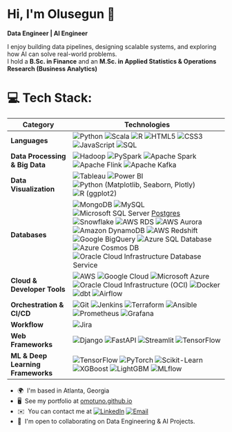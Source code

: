 # Hi, I'm Olusegun 👋  

**Data Engineer | AI Engineer**  

I enjoy building data pipelines, designing scalable systems, and exploring how AI can solve real-world problems.  
I hold a **B.Sc. in Finance** and an **M.Sc. in Applied Statistics & Operations Research (Business Analytics)** 

# 💻 Tech Stack:

| **Category**            | **Technologies**                                                                                                                                                                                                                                                                                                                                                                                                |
|-------------------------|------------------------------------------------------------------------------------------------------------------------------------------------------------------------------------------------------------------------------------------------------------------------------------------------------------------------------------------------------------------------------------------------------------------|
| **Languages**           | ![Python](https://img.shields.io/badge/python-3670A0?style=flat&logo=python&logoColor=ffdd54) ![Scala](https://img.shields.io/badge/Scala-DC322F?style=flat&logo=scala&logoColor=white) ![R](https://img.shields.io/badge/R-%23276DC3.svg?style=flat&logo=r&logoColor=white)  ![HTML5](https://img.shields.io/badge/html5-%23E34F26.svg?style=flat&logo=html5&logoColor=white) ![CSS3](https://img.shields.io/badge/css3-%231572B6.svg?style=flat&logo=css3&logoColor=white) ![JavaScript](https://img.shields.io/badge/javascript-%23323330.svg?style=flat&logo=javascript&logoColor=%23F7DF1E) ![SQL](https://img.shields.io/badge/SQL-CC2927?style=flat&logo=sql&logoColor=white) |
| **Data Processing & Big Data**  | ![Hadoop](https://img.shields.io/badge/Hadoop-FF9900?style=flat&logo=apache-hadoop&logoColor=white) ![PySpark](https://img.shields.io/badge/PySpark-F05032?style=flat&logo=apachespark&logoColor=white) ![Apache Spark](https://img.shields.io/badge/Apache_Spark-FF6C37?style=flat&logo=apachespark&logoColor=white) ![Apache Flink](https://img.shields.io/badge/Apache_Flink-E34F26?style=flat&logo=apache-flink&logoColor=white) ![Apache Kafka](https://img.shields.io/badge/Apache_Kafka-231F20?style=flat&logo=apache-kafka&logoColor=white) |
| **Data Visualization**  | ![Tableau](https://img.shields.io/badge/Tableau-E97627?style=flat&logo=Tableau&logoColor=white) ![Power BI](https://img.shields.io/badge/power_bi-F2C811?style=flat&logo=powerbi&logoColor=black)![Python (Matplotlib, Seaborn, Plotly)](https://img.shields.io/badge/Python_Matplotlib%2C_Seaborn%2C_Plotly-3670A0?style=flat) ![R (ggplot2)](https://img.shields.io/badge/R_ggplot2-%23276DC3.svg?style=flat)  |
| **Databases**           | ![MongoDB](https://img.shields.io/badge/MongoDB-%234ea94b.svg?style=flat&logo=mongodb&logoColor=white) ![MySQL](https://img.shields.io/badge/mysql-%2300000f.svg?style=flat&logo=mysql&logoColor=white) ![Microsoft SQL Server](https://img.shields.io/badge/Microsoft%20SQL%20Server-CC2927?style=flat&logo=microsoft%20sql%20server&logoColor=white) [Postgres](https://img.shields.io/badge/postgres-%23316192.svg?style=flat&logo=postgresql&logoColor=white) ![Snowflake](https://img.shields.io/badge/Snowflake-29B5E8?style=flat&logo=snowflake&logoColor=white) ![AWS RDS](https://img.shields.io/badge/AWS_RDS-FF9900?style=flat&logo=amazon-aws&logoColor=white) ![AWS Aurora](https://img.shields.io/badge/AWS_Aurora-FF9900?style=flat&logo=amazon-aws&logoColor=white) ![Amazon DynamoDB](https://img.shields.io/badge/Amazon_DynamoDB-4053D6?style=flat&logo=amazon-dynamodb&logoColor=white)  ![AWS Redshift](https://img.shields.io/badge/Amazon%20Redshift-8F62FF?style=flat&logo=amazon-redshift&logoColor=white) ![Google BigQuery](https://img.shields.io/badge/Google_BigQuery-4285F4?style=flat&logo=google-cloud&logoColor=white) ![Azure SQL Database](https://img.shields.io/badge/Azure_SQL_DB-0078D4?style=flat&logo=microsoft-azure&logoColor=white) ![Azure Cosmos DB](https://img.shields.io/badge/Azure_Cosmos_DB-0078D4?style=flat&logo=microsoft-azure&logoColor=white) ![Oracle Cloud Infrastructure Database Service](https://img.shields.io/badge/OCI_Database-F80000?style=flat&logo=oracle&logoColor=white) | |
| **Cloud & Developer Tools**     | ![AWS](https://img.shields.io/badge/AWS-%23FF9900.svg?style=flat&logo=amazon-aws&logoColor=white) ![Google Cloud](https://img.shields.io/badge/GoogleCloud-%234285F4.svg?style=flat&logo=google-cloud&logoColor=white) ![Microsoft Azure](https://img.shields.io/badge/Microsoft%20Azure-0078D4?style=flat&logo=microsoft-azure&logoColor=white) ![Oracle Cloud Infrastructure (OCI)](https://img.shields.io/badge/OCI-F80000?style=flat&logo=oracle&logoColor=white) ![Docker](https://img.shields.io/badge/docker-%230db7ed.svg?style=flat&logo=docker&logoColor=white) ![dbt](https://img.shields.io/badge/dbt-FF694B?style=flat&logo=dbt&logoColor=white) ![Airflow](https://img.shields.io/badge/Apache%20Airflow-017CEE?style=flat&logo=apache-airflow&logoColor=white)                    |
| **Orchestration & CI/CD**| ![Git](https://img.shields.io/badge/Git-F05032?style=flat&logo=git&logoColor=white)  ![Jenkins](https://img.shields.io/badge/Jenkins-D24939?style=flat&logo=Jenkins&logoColor=white) ![Terraform](https://img.shields.io/badge/Terraform-623CE4?style=flat&logo=Terraform&logoColor=white) ![Ansible](https://img.shields.io/badge/Ansible-EE0000?style=flat&logo=Ansible&logoColor=white) ![Prometheus](https://img.shields.io/badge/Prometheus-E6522C?style=flat&logo=prometheus&logoColor=white) ![Grafana](https://img.shields.io/badge/Grafana-F46800?style=flat&logo=grafana&logoColor=white) 
| **Workflow**            | ![Jira](https://img.shields.io/badge/Jira-0052CC?style=flat&logo=Jira&logoColor=white)   
| **Web Frameworks**      | ![Django](https://img.shields.io/badge/Django-092E20?style=flat&logo=django&logoColor=white) ![FastAPI](https://img.shields.io/badge/FastAPI-009688?style=flat&logo=fastapi&logoColor=white) ![Streamlit](https://img.shields.io/badge/Streamlit-FF4B4B?style=flat&logo=streamlit&logoColor=white) ![TensorFlow](https://img.shields.io/badge/TensorFlow-FF6F00?style=flat&logo=tensorflow&logoColor=white) |
| **ML & Deep Learning Frameworks**  | ![TensorFlow](https://img.shields.io/badge/TensorFlow-FF6F00?style=flat&logo=tensorflow&logoColor=white) ![PyTorch](https://img.shields.io/badge/PyTorch-EE4C2C?style=flat&logo=pytorch&logoColor=white) ![Scikit-Learn](https://img.shields.io/badge/Scikit_Learn-F7931E?style=flat&logo=scikit-learn&logoColor=white) ![XGBoost](https://img.shields.io/badge/XGBoost-DA251D?style=flat&logo=xgboost&logoColor=white) ![LightGBM](https://img.shields.io/badge/LightGBM-00A65A?style=flat&logo=lightgbm&logoColor=white) ![MLflow](https://img.shields.io/badge/MLflow-0194E2?style=flat&logo=mlflow&logoColor=white) |


* 🌍  I'm based in Atlanta, Georgia  
* 🖥️  See my portfolio at [omotuno.github.io](http://omotuno.github.io)  
* ✉️  You can contact me at [![LinkedIn](https://img.shields.io/badge/-LinkedIn-0077B5?style=flat&logo=linkedin&logoColor=white)](https://www.linkedin.com/in/olus/)
[![Email](https://img.shields.io/badge/-Email-D14836?style=flat&logo=gmail&logoColor=white)](mailto:omotundejunior@gmail.com)
* 🤝  I'm open to collaborating on Data Engineering & AI Projects.  


